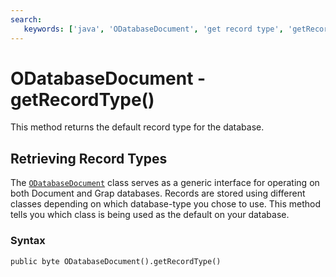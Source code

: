 ```yaml
---
search:
   keywords: ['java', 'ODatabaseDocument', 'get record type', 'getRecordType']
---
```


# ODatabaseDocument - getRecordType()

This method returns the default record type for the database.

## Retrieving Record Types

The [`ODatabaseDocument`](../ODatabaseDocument.md) class serves as a generic interface for operating on both Document and Grap databases.  Records are stored using different classes depending on which database-type you chose to use.  This method tells you which class is being used as the default on your database.

### Syntax

```
public byte ODatabaseDocument().getRecordType()
```

